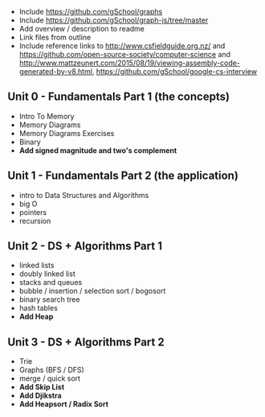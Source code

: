 * Include https://github.com/gSchool/graphs
* Include https://github.com/gSchool/graph-js/tree/master
* Add overview / description to readme
* Link files from outline
* Include reference links to http://www.csfieldguide.org.nz/ and https://github.com/open-source-society/computer-science and http://www.mattzeunert.com/2015/08/19/viewing-assembly-code-generated-by-v8.html, https://github.com/gSchool/google-cs-interview

## Unit 0 - Fundamentals Part 1 (the concepts)
- Intro To Memory
- Memory Diagrams
- Memory Diagrams Exercises
- Binary
- **Add signed magnitude and two's complement**

## Unit 1 - Fundamentals Part 2 (the application)
- intro to Data Structures and Algorithms
- big O
- pointers
- recursion

## Unit 2 - DS + Algorithms Part 1
-  linked lists
-  doubly linked list
-  stacks and queues
-  bubble / insertion / selection sort / bogosort
-  binary search tree
-  hash tables
-  **Add Heap**

## Unit 3 - DS + Algorithms Part 2
- Trie
- Graphs (BFS / DFS)
- merge / quick sort
- **Add Skip List**
- **Add Djikstra**
- **Add Heapsort / Radix Sort**

